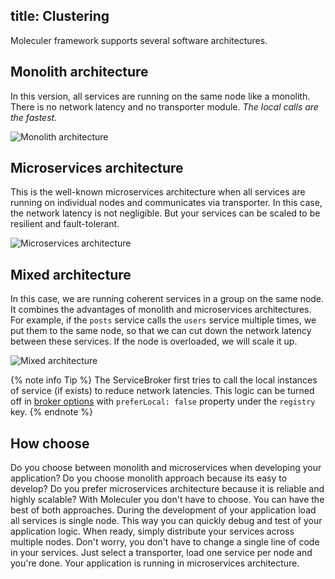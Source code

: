 title: Clustering
---
Moleculer framework supports several software architectures.

## Monolith architecture
In this version, all services are running on the same node like a monolith. There is no network latency and no transporter module. _The local calls are the fastest._

![Monolith architecture](assets/architectures/monolith.svg)

## Microservices architecture
This is the well-known microservices architecture when all services are running on individual nodes and communicates via transporter. In this case, the network latency is not negligible. But your services can be scaled to be resilient and fault-tolerant.

![Microservices architecture](assets/architectures/microservices.svg)

## Mixed architecture
In this case, we are running coherent services in a group on the same node. It combines the advantages of monolith and microservices architectures.
For example, if the `posts` service calls the `users` service multiple times, we put them to the same node, so that we can cut down the network latency between these services. If the node is overloaded, we will scale it up.

![Mixed architecture](assets/architectures/mixed.svg)

{% note info Tip %}
The ServiceBroker first tries to call the local instances of service (if exists) to reduce network latencies. This logic can be turned off in [broker options](broker.html#Broker-options) with `preferLocal: false` property under the `registry` key.
{% endnote %}

## How choose
Do you choose between monolith and microservices when developing your application? Do you choose monolith approach because its easy to develop? Do you prefer microservices architecture because it is reliable and highly scalable? With Moleculer you don't have to choose. You can have the best of both approaches. During the development of your application load all services is single node. This way you can quickly debug and test of your application logic. When ready, simply distribute your services across multiple nodes. Don't worry, you don't have to change a single line of code in your services. Just select a transporter, load one service per node and you're done. Your application is running in microservices architecture.